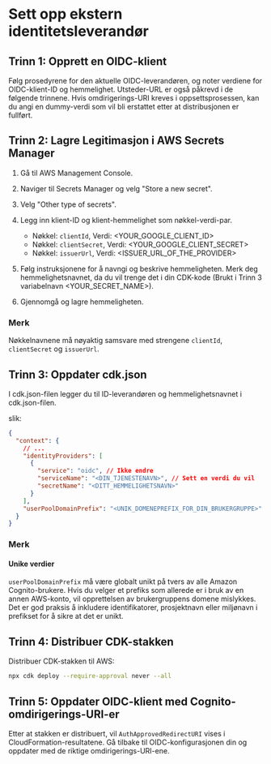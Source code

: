 # Sett opp ekstern identitetsleverandør

## Trinn 1: Opprett en OIDC-klient

Følg prosedyrene for den aktuelle OIDC-leverandøren, og noter verdiene for OIDC-klient-ID og hemmelighet. Utsteder-URL er også påkrevd i de følgende trinnene. Hvis omdirigerings-URI kreves i oppsettsprosessen, kan du angi en dummy-verdi som vil bli erstattet etter at distribusjonen er fullført.

## Trinn 2: Lagre Legitimasjon i AWS Secrets Manager

1. Gå til AWS Management Console.
2. Naviger til Secrets Manager og velg "Store a new secret".
3. Velg "Other type of secrets".
4. Legg inn klient-ID og klient-hemmelighet som nøkkel-verdi-par.

   - Nøkkel: `clientId`, Verdi: <YOUR_GOOGLE_CLIENT_ID>
   - Nøkkel: `clientSecret`, Verdi: <YOUR_GOOGLE_CLIENT_SECRET>
   - Nøkkel: `issuerUrl`, Verdi: <ISSUER_URL_OF_THE_PROVIDER>

5. Følg instruksjonene for å navngi og beskrive hemmeligheten. Merk deg hemmelighetsnavnet, da du vil trenge det i din CDK-kode (Brukt i Trinn 3 variabelnavn <YOUR_SECRET_NAME>).
6. Gjennomgå og lagre hemmeligheten.

### Merk

Nøkkelnavnene må nøyaktig samsvare med strengene `clientId`, `clientSecret` og `issuerUrl`.

## Trinn 3: Oppdater cdk.json

I cdk.json-filen legger du til ID-leverandøren og hemmelighetsnavnet i cdk.json-filen.

slik:

```json
{
  "context": {
    // ...
    "identityProviders": [
      {
        "service": "oidc", // Ikke endre
        "serviceName": "<DIN_TJENESTENAVN>", // Sett en verdi du vil
        "secretName": "<DITT_HEMMELIGHETSNAVN>"
      }
    ],
    "userPoolDomainPrefix": "<UNIK_DOMENEPREFIX_FOR_DIN_BRUKERGRUPPE>"
  }
}
```

### Merk

#### Unike verdier

`userPoolDomainPrefix` må være globalt unikt på tvers av alle Amazon Cognito-brukere. Hvis du velger et prefiks som allerede er i bruk av en annen AWS-konto, vil opprettelsen av brukergruppens domene mislykkes. Det er god praksis å inkludere identifikatorer, prosjektnavn eller miljønavn i prefikset for å sikre at det er unikt.

## Trinn 4: Distribuer CDK-stakken

Distribuer CDK-stakken til AWS:

```sh
npx cdk deploy --require-approval never --all
```

## Trinn 5: Oppdater OIDC-klient med Cognito-omdirigerings-URI-er

Etter at stakken er distribuert, vil `AuthApprovedRedirectURI` vises i CloudFormation-resultatene. Gå tilbake til OIDC-konfigurasjonen din og oppdater med de riktige omdirigerings-URI-ene.